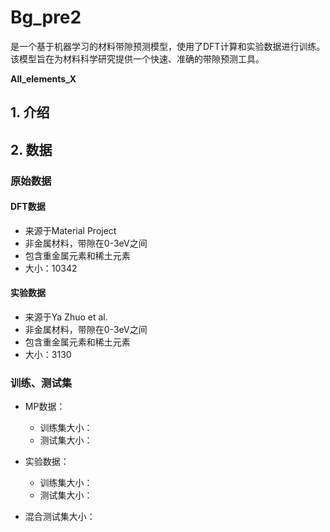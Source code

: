 # Bg_pre2
是一个基于机器学习的材料带隙预测模型，使用了DFT计算和实验数据进行训练。该模型旨在为材料科学研究提供一个快速、准确的带隙预测工具。

**All_elements_X**

## 1. 介绍

## 2. 数据

### 原始数据

#### DFT数据

- 来源于Material Project
- 非金属材料，带隙在0-3eV之间
- 包含重金属元素和稀土元素
- 大小：10342

#### 实验数据

- 来源于Ya Zhuo et al.
- 非金属材料，带隙在0-3eV之间
- 包含重金属元素和稀土元素
- 大小：3130

### 训练、测试集

- MP数据：
    - 训练集大小：
    - 测试集大小：
- 实验数据：
    - 训练集大小：
    - 测试集大小：

- 混合测试集大小：